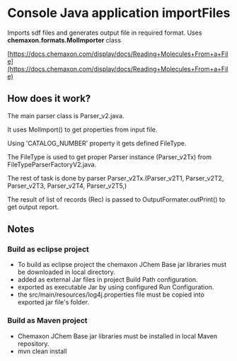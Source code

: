# Console Java application importFiles

Imports sdf files and generates output file in required format.
Uses **chemaxon.formats.MolImporter** class
 
[https://docs.chemaxon.com/display/docs/Reading+Molecules+From+a+File](https://docs.chemaxon.com/display/docs/Reading+Molecules+From+a+File) 

## How does it work?

The main parser class is Parser_v2.java.

It uses MolImport() to get properties from input file.

Using 'CATALOG_NUMBER' property it gets defined FileType.

The FileType is used to get proper Parser instance (Parser_v2Tx) from FileTypeParserFactoryV2.java.

The rest of task is done by parser Parser_v2Tx.(Parser_v2T1, Parser_v2T2, Parser_v2T3, Parser_v2T4, Parser_v2T5,)

The result of list of records (Rec) is passed to OutputFormater.outPrint() to get output report.

## Notes

### Build as eclipse project

- To build as eclipse project the chemaxon JChem Base jar libraries must be downloaded in local directory.
- added as external Jar files in project Build Path configuration.
- exported as executable Jar by using configured Run Configuration.
- the src/main/resources/log4j.properties file must be copied into exported jar file's folder.

### Build as Maven project

- Chemaxon JChem Base jar libraries must be installed in local Maven repository.
- mvn clean install
